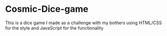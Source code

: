 # Cosmic-Dice-game
This is a dice game I made as a challenge with my bothers using HTML/CSS for the style and JavaScript for the functionality
